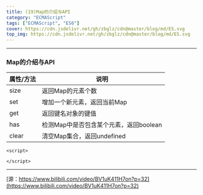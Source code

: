 ```yaml
---
title: (19)Map的介绍与API
category: "ECMAScript"
tags: ["ECMAScript", "ES6"]
cover: https://cdn.jsdelivr.net/gh/zbglz/cdn@master/blog/md/ES.svg
top_img: https://cdn.jsdelivr.net/gh/zbglz/cdn@master/blog/md/ES.svg
---
```


***

### Map的介绍与API

|  属性/方法  |  说明  |
|    ----    |  ---- |
| size | 返回Map的元素个数 |
| set | 增加一个新元素，返回当前Map |
| get | 返回键名对象的键值 |
| has | 检测Map中是否包含某个元素，返回boolean |
| clear | 清空Map集合，返回undefined |



    <script>
      
    </script>


***

[源：https://www.bilibili.com/video/BV1uK411H7on?p=32](https://www.bilibili.com/video/BV1uK411H7on?p=32)